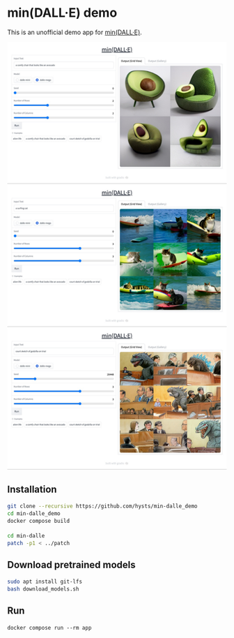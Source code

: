 # min(DALL·E) demo
This is an unofficial demo app for [min(DALL·E)](https://github.com/kuprel/min-dalle).

![](assets/screenshot_01.jpg)
![](assets/screenshot_02.jpg)
![](assets/screenshot_03.jpg)

## Installation
```bash
git clone --recursive https://github.com/hysts/min-dalle_demo
cd min-dalle_demo
docker compose build

cd min-dalle
patch -p1 < ../patch
```

## Download pretrained models
```bash
sudo apt install git-lfs
bash download_models.sh
```

## Run
```baash
docker compose run --rm app
```
